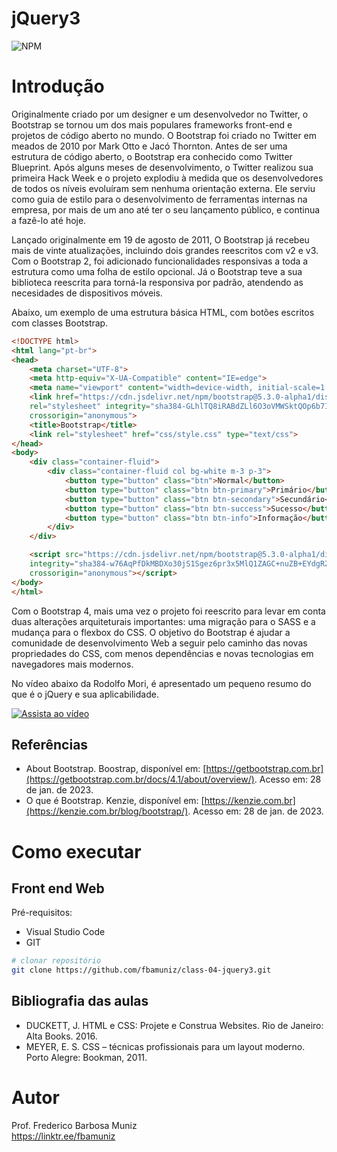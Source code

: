 # jQuery3
![NPM](https://img.shields.io/npm/l/react)
# Introdução

Originalmente criado por um designer e um desenvolvedor no Twitter, o Bootstrap se tornou um dos mais populares frameworks front-end e projetos de código aberto no mundo. O Bootstrap foi criado no Twitter em meados de 2010 por Mark Otto e Jacó Thornton. Antes de ser uma estrutura de código aberto, o Bootstrap era conhecido como Twitter Blueprint. Após alguns meses de desenvolvimento, o Twitter realizou sua primeira Hack Week e o projeto explodiu à medida que os desenvolvedores de todos os níveis evoluíram sem nenhuma orientação externa. Ele serviu como guia de estilo para o desenvolvimento de ferramentas internas na empresa, por mais de um ano até ter o seu lançamento público, e continua a fazê-lo até hoje.

Lançado originalmente em 19 de agosto de 2011, O Bootstrap já recebeu mais de vinte atualizações, incluindo dois grandes reescritos com v2 e v3. Com o Bootstrap 2, foi adicionado funcionalidades responsivas a toda a estrutura como uma folha de estilo opcional. Já o Bootstrap teve a sua biblioteca reescrita para torná-la responsiva por padrão, atendendo as necesidades de dispositivos móveis.

Abaixo, um exemplo de uma estrutura básica HTML, com botões escritos com classes Bootstrap.

```html
<!DOCTYPE html>
<html lang="pt-br">
<head>
    <meta charset="UTF-8">
    <meta http-equiv="X-UA-Compatible" content="IE=edge">
    <meta name="viewport" content="width=device-width, initial-scale=1.0">
    <link href="https://cdn.jsdelivr.net/npm/bootstrap@5.3.0-alpha1/dist/css/bootstrap.min.css" 
    rel="stylesheet" integrity="sha384-GLhlTQ8iRABdZLl6O3oVMWSktQOp6b7In1Zl3/Jr59b6EGGoI1aFkw7cmDA6j6gD" 
    crossorigin="anonymous">    
    <title>Bootstrap</title>
    <link rel="stylesheet" href="css/style.css" type="text/css">
</head>
<body>
    <div class="container-fluid">
        <div class="container-fluid col bg-white m-3 p-3">
            <button type="button" class="btn">Normal</button>
            <button type="button" class="btn btn-primary">Primário</button>
            <button type="button" class="btn btn-secondary">Secundário</button>
            <button type="button" class="btn btn-success">Sucesso</button>
            <button type="button" class="btn btn-info">Informação</button>
        </div>
    </div>  

    <script src="https://cdn.jsdelivr.net/npm/bootstrap@5.3.0-alpha1/dist/js/bootstrap.bundle.min.js"
    integrity="sha384-w76AqPfDkMBDXo30jS1Sgez6pr3x5MlQ1ZAGC+nuZB+EYdgRZgiwxhTBTkF7CXvN" 
    crossorigin="anonymous"></script>
</body>
</html>
```

Com o Bootstrap 4, mais uma vez o projeto foi reescrito para levar em conta duas alterações arquiteturais importantes: uma migração para o SASS e a mudança para o flexbox do CSS. O objetivo do Bootstrap é ajudar a comunidade de desenvolvimento Web a seguir pelo caminho das novas propriedades do CSS, com menos dependências e novas tecnologias em navegadores mais modernos.

No vídeo abaixo da Rodolfo Mori, é apresentado um pequeno resumo do que é o jQuery e sua aplicabilidade. 

[![Assista ao vídeo](https://img.youtube.com/vi/pvf9jX_Ej28/maxresdefault.jpg)](https://www.youtube.com/watch?v=pvf9jX_Ej28)

## Referências

- About Bootstrap. Boostrap, disponível em: [https://getbootstrap.com.br](https://getbootstrap.com.br/docs/4.1/about/overview/). Acesso em: 28 de jan. de 2023.
- O que é Bootstrap. Kenzie, disponível em: [https://kenzie.com.br](https://kenzie.com.br/blog/bootstrap/). Acesso em: 28 de jan. de 2023.

# Como executar

## Front end Web
Pré-requisitos: 
- Visual Studio Code
- GIT

```bash
# clonar repositório
git clone https://github.com/fbamuniz/class-04-jquery3.git

```

## Bibliografia das aulas

- DUCKETT, J. HTML e CSS: Projete e Construa Websites. Rio de Janeiro: Alta Books. 2016.
- MEYER, E. S. CSS – técnicas profissionais para um layout moderno. Porto Alegre: Bookman, 2011.


# Autor

Prof. Frederico Barbosa Muniz<br>
https://linktr.ee/fbamuniz
